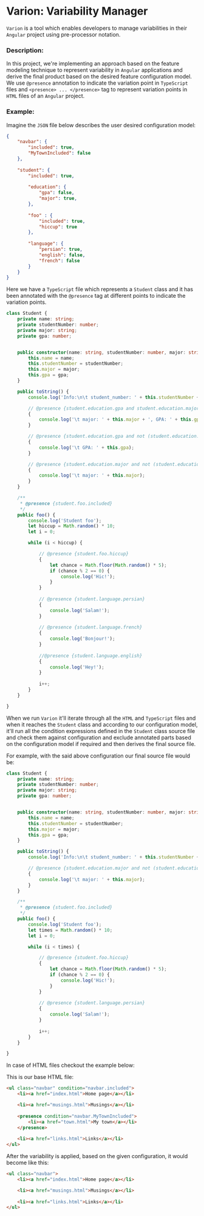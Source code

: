 # Varion: Variability Manager
`Varion` is a tool which enables developers to manage variabilities in their `Angular` project using pre-processor notation.


### Description:
In this project, we're implementing an approach based on the feature modeling technique to represent variability in ‍‍`Angular` applications and derive the final product based on the desired feature configuration model. We use `@presence` annotation to indicate the variation point in `TypeScript` files and `<presence> ... </presence>` tag to represent variation points in `HTML` files of an `Angular` project.

### Example:

Imagine the `JSON` file below describes the user desired configuration model:

```json
{
    "navbar": {
        "included": true,
        "MyTownIncluded": false
    },
    
    "student": {
        "included": true,
        
        "education": {
            "gpa": false, 
            "major": true, 
        },
        
        "foo" : {
            "included": true,
            "hiccup": true
        },
        
        "language": {
            "persian": true,
            "english": false,
            "french": false
        }    
    }
}
```

Here we have a `TypeScript` file which represents a `Student` class and it has been annotated with the `@presence` tag at different points to indicate the variation points.


```TypeScript
class Student {
    private name: string;
    private studentNumber: number;
    private major: string;
    private gpa: number;


    public constructor(name: string, studentNumber: number, major: string, gpa: number) {
        this.name = name;
        this.studentNumber = studentNumber;
        this.major = major;
        this.gpa = gpa;
    }

    public toString() {
        console.log('Info:\n\t student_number: ' + this.studentNumber + '\n\t name: ' + this.name);

        // @presence {student.education.gpa and student.education.major}
        {
            console.log('\t major: ' + this.major + ', GPA: ' + this.gpa);
        }

        // @presence {student.education.gpa and not (student.education.major)}
        {
            console.log('\t GPA: ' + this.gpa);
        }

        // @presence {student.education.major and not (student.education.gpa)}
        {
            console.log('\t major: ' + this.major);
        }
    }

    /**
     * @presence {student.foo.included}
     */
    public foo() {
        console.log('Student foo');
        let hiccup = Math.random() * 10;
        let i = 0;

        while (i < hiccup) {

            // @presence {student.foo.hiccup}
            {
                let chance = Math.floor(Math.random() * 5);
                if (chance % 2 == 0) {
                    console.log('Hic!');
                }
            }
            
            // @presence {student.language.persian}
            {
                console.log('Salam!');
            }
            
            // @presence {student.language.french}
            {
                console.log('Bonjour!');
            }
            
            //@presence {student.language.english}
            {
                console.log('Hey!');
            }
            
            i++;
        }
    }

}
```
When we run `Varion` it'll iterate through all the `HTML` and `TypeScript` files and when it reaches the `Student` class and according to our configuration model, it'll run all the condition expressions defined in the `Student` class source file and check them against configuration and exclude annotated parts based on the configuration model if required and then derives the final source file.

For example, with the said above configuration our final source file would be:

```TypeScript
class Student {
    private name: string;
    private studentNumber: number;
    private major: string;
    private gpa: number;


    public constructor(name: string, studentNumber: number, major: string, gpa: number) {
        this.name = name;
        this.studentNumber = studentNumber;
        this.major = major;
        this.gpa = gpa;
    }

    public toString() {
        console.log('Info:\n\t student_number: ' + this.studentNumber + '\n\t name: ' + this.name);

        // @presence {student.education.major and not (student.education.gpa)}
        {
            console.log('\t major: ' + this.major);
        }
    }

    /**
     * @presence {student.foo.included}
     */
    public foo() {
        console.log('Student foo');
        let times = Math.random() * 10;
        let i = 0;

        while (i < times) {

            // @presence {student.foo.hiccup}
            {
                let chance = Math.floor(Math.random() * 5);
                if (chance % 2 == 0) {
                    console.log('Hic!');
                }
            }
            
            // @presence {student.language.persian}
            {
                console.log('Salam!');
            }
            
            i++;
        }
    }

}
```

In case of HTML files checkout the example below:

This is our base HTML file:
```HTML
<ul class="navbar" condition="navbar.included">
    <li><a href="index.html">Home page</a></li>

    <li><a href="musings.html">Musings</a></li>
    
    <presence condition="navbar.MyTownIncluded">
        <li><a href="town.html">My town</a></li>
    </presence>
    
    <li><a href="links.html">Links</a></li>
</ul>
```

After the variability is applied, based on the given configuration, it would become like this:

```HTML
<ul class="navbar">
    <li><a href="index.html">Home page</a></li>

    <li><a href="musings.html">Musings</a></li>
    
    <li><a href="links.html">Links</a></li>
</ul>
```

